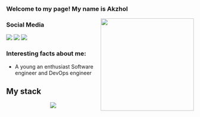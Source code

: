 ### Welcome to my page! My name is Akzhol
<picture> <img align="right" src="https://github.com/7oSkaaa/7oSkaaa/blob/main/Images/Right_Side.gif?raw=true" width = 250px></picture>

### Social Media
<a href="https://t.me/ZhakiyaK" target="_blank"><img src="https://img.icons8.com/color/40/000000/telegram-app--v4.png"/></a>
<a href="https://vk.com/akzholzhakiya" target="_blank"><img src="https://img.icons8.com/color/40/000000/vk-circled.png"/></a>
<a href="https://www.instagram.com/zhk.lab" target="_blank"><img src="https://img.icons8.com/color/40/000000/instagram-new--v1.png"/></a>

### Interesting facts about me:
- A young an enthusiast Software engineer and DevOps engineer


## My stack

<p align="center">
  <a href="https://skillicons.dev">
    <img src="https://skillicons.dev/icons?i=git,github,go,fastapi,postgresql,mysql,sqlite,docker,graphql,gitlab,kubernetes,ansible,kafka,grafana,prometheus,elasticsearch,linux,bash,jenkins,postman,powershell,rabbitmq,redis,terraform,&perline=14" />
  </a>
</p>

